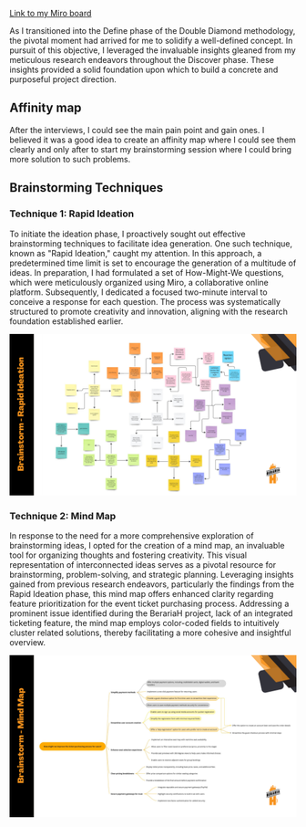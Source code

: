 [Link to my Miro board](https://miro.com/app/board/uXjVMj2Vrlo=/?share_link_id=793269786459)

<span dir="">As I transitioned into the Define phase of the Double Diamond methodology, the pivotal moment had arrived for me to solidify a well-defined concept. In pursuit of this objective, I leveraged the invaluable insights gleaned from my meticulous research endeavors throughout the Discover phase. These insights provided a solid foundation upon which to build a concrete and purposeful project direction.</span>

## Affinity map

After the interviews, I could see the main pain point and gain ones. I believed it was a good idea to create an affinity map where I could see them clearly and only after to start my brainstorming session where I could bring more solution to such problems.

## Brainstorming Techniques

### Technique 1: Rapid Ideation

<span dir="">To initiate the ideation phase, I proactively sought out effective brainstorming techniques to facilitate idea generation. One such technique, known as "Rapid Ideation," caught my attention. In this approach, a predetermined time limit is set to encourage the generation of a multitude of ideas. In preparation, I had formulated a set of How-Might-We questions, which were meticulously organized using Miro, a collaborative online platform. Subsequently, I dedicated a focused two-minute interval to conceive a response for each question. The process was systematically structured to promote creativity and innovation, aligning with the research foundation established earlier.</span>

![Denisa_Coteanu_BerariaH_Brainstorm_Rapid_Ideation](uploads/38cceba199dc7939fc96db572cbdc23b/Denisa_Coteanu_BerariaH_Brainstorm_Rapid_Ideation.png)

### Technique 2: Mind Map

<span dir="">In response to the need for a more comprehensive exploration of brainstorming ideas, I opted for the creation of a mind map, an invaluable tool for organizing thoughts and fostering creativity. This visual representation of interconnected ideas serves as a pivotal resource for brainstorming, problem-solving, and strategic planning. Leveraging insights gained from previous research endeavors, particularly the findings from the Rapid Ideation phase, this mind map offers enhanced clarity regarding feature prioritization for the event ticket purchasing process. Addressing a prominent issue identified during the BerariaH project, lack of an integrated ticketing feature, the mind map employs color-coded fields to intuitively cluster related solutions, thereby facilitating a more cohesive and insightful overview.</span>

![Denisa_Coteanu_BerariaH_Brainstorming_MindMap](uploads/75e996bf637e5eef0e54b02643b48218/Denisa_Coteanu_BerariaH_Brainstorming_MindMap.png)